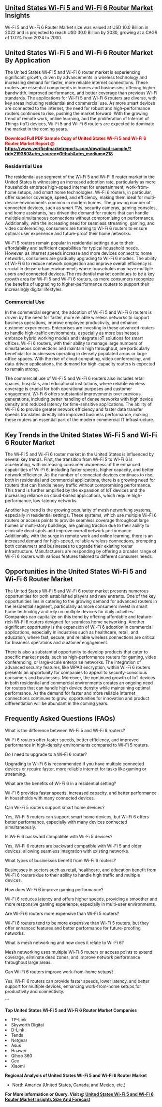 <h2><a href="https://www.verifiedmarketreports.com/download-sample/?rid=219380&amp;utm_source=Github&amp;utm_medium=218" target="_blank">United States Wi-Fi 5 and Wi-Fi 6 Router Market</a> Insights</h2><p>Wi-Fi 5 and Wi-Fi 6 Router Market size was valued at USD 10.0 Billion in 2022 and is projected to reach USD 30.0 Billion by 2030, growing at a CAGR of 17.0% from 2024 to 2030.</p><p> <h2>United States Wi-Fi 5 and Wi-Fi 6 Router Market By Application</h2> <p>The United States Wi-Fi 5 and Wi-Fi 6 router market is experiencing significant growth, driven by advancements in wireless technology and increasing demand for faster, more reliable internet connections. These routers are essential components in homes and businesses, offering higher bandwidth, improved performance, and better coverage than previous Wi-Fi standards. The applications for Wi-Fi 5 and Wi-Fi 6 routers are diverse, with key areas including residential and commercial use. As more smart devices are connected to the internet, the need for robust and high-performance routers continues to rise, pushing the market forward. With the growing trend of remote work, online learning, and the proliferation of Internet of Things (IoT) devices, Wi-Fi 5 and Wi-Fi 6 routers are expected to dominate the market in the coming years. <strong><p><span class=""><span style="color: #ff0000;"><strong>Download Full PDF Sample Copy of United States Wi-Fi 5 and Wi-Fi 6 Router Market Report</strong> @ </span><a href="https://www.verifiedmarketreports.com/download-sample/?rid=219380&amp;utm_source=Github&amp;utm_medium=218" target="_blank">https://www.verifiedmarketreports.com/download-sample/?rid=219380&amp;utm_source=Github&amp;utm_medium=218</a></span></p></strong> <h3>Residential Use</h3> <p>The residential use segment of the Wi-Fi 5 and Wi-Fi 6 router market in the United States is witnessing an increased adoption rate, particularly as more households embrace high-speed internet for entertainment, work-from-home setups, and smart home technologies. Wi-Fi 6 routers, in particular, offer superior coverage, speed, and efficiency, making them ideal for multi-device environments common in modern homes. The growing number of connected devices, such as smart TVs, security cameras, gaming consoles, and home assistants, has driven the demand for routers that can handle multiple simultaneous connections without compromising on performance. Additionally, with the increasing need for seamless streaming, gaming, and video conferencing, consumers are turning to Wi-Fi 6 routers to ensure optimal user experience and future-proof their home networks. <p>Wi-Fi 5 routers remain popular in residential settings due to their affordability and sufficient capabilities for typical household needs. However, as internet speeds increase and more devices connect to home networks, consumers are gradually upgrading to Wi-Fi 6 models. The ability of Wi-Fi 6 to reduce network congestion and improve overall efficiency is crucial in dense urban environments where households may have multiple users and connected devices. The residential market continues to be a key growth area for Wi-Fi 5 and Wi-Fi 6 routers, as more consumers recognize the benefits of upgrading to higher-performance routers to support their increasingly digital lifestyles.</p> <h3>Commercial Use</h3> <p>In the commercial segment, the adoption of Wi-Fi 5 and Wi-Fi 6 routers is driven by the need for faster, more reliable wireless networks to support business operations, improve employee productivity, and enhance customer experiences. Enterprises are investing in these advanced routers to handle high-traffic environments, especially as more businesses embrace hybrid working models and integrate IoT solutions for smart offices. Wi-Fi 6 routers, with their ability to manage large numbers of simultaneous connections and maintain high throughput, are particularly beneficial for businesses operating in densely populated areas or large office spaces. With the rise of cloud computing, video conferencing, and data-driven applications, the demand for high-capacity routers is expected to remain strong. <p>The commercial use of Wi-Fi 5 and Wi-Fi 6 routers also includes retail spaces, hospitals, and educational institutions, where reliable wireless coverage is crucial for both operational purposes and customer engagement. Wi-Fi 6 offers substantial improvements over previous generations, including better handling of dense networks with high device density and reduced latency for time-sensitive applications. The ability of Wi-Fi 6 to provide greater network efficiency and faster data transfer speeds translates directly into improved business performance, making these routers an essential part of the modern commercial IT infrastructure.</p> <h2>Key Trends in the United States Wi-Fi 5 and Wi-Fi 6 Router Market</h2> <p>The Wi-Fi 5 and Wi-Fi 6 router market in the United States is influenced by several key trends. First, the transition from Wi-Fi 5 to Wi-Fi 6 is accelerating, with increasing consumer awareness of the enhanced capabilities of Wi-Fi 6, including faster speeds, higher capacity, and better network efficiency. As the number of connected devices continues to rise, both in residential and commercial applications, there is a growing need for routers that can handle heavy traffic without compromising performance. This trend is further amplified by the expansion of IoT devices and the increasing reliance on cloud-based applications, which require high-performance, low-latency networks. <p>Another key trend is the growing popularity of mesh networking systems, especially in residential settings. These systems, which use multiple Wi-Fi 6 routers or access points to provide seamless coverage throughout large homes or multi-story buildings, are gaining traction due to their ability to eliminate dead spots and improve overall network performance. Additionally, with the surge in remote work and online learning, there is an increased demand for high-speed, reliable wireless connections, prompting both consumers and businesses to upgrade their existing router infrastructure. Manufacturers are responding by offering a broader range of Wi-Fi 6 routers with various features tailored to different consumer needs.</p> <h2>Opportunities in the United States Wi-Fi 5 and Wi-Fi 6 Router Market</h2> <p>The United States Wi-Fi 5 and Wi-Fi 6 router market presents numerous opportunities for both established players and new entrants. One of the key opportunities lies in catering to the growing demand for advanced routers in the residential segment, particularly as more consumers invest in smart home technology and rely on multiple devices for daily activities. Companies can capitalize on this trend by offering affordable and feature-rich Wi-Fi 6 routers designed for seamless home networking. Another significant opportunity is the expansion of Wi-Fi 6 adoption in commercial applications, especially in industries such as healthcare, retail, and education, where fast, secure, and reliable wireless connections are critical for business operations and customer engagement. <p>There is also a substantial opportunity to develop products that cater to specific market needs, such as high-performance routers for gaming, video conferencing, or large-scale enterprise networks. The integration of advanced security features, like WPA3 encryption, within Wi-Fi 6 routers presents an opportunity for companies to appeal to security-conscious consumers and businesses. Moreover, the continued growth of IoT devices in both residential and commercial environments creates an ongoing need for routers that can handle high device density while maintaining optimal performance. As the demand for faster and more reliable internet connections continues to grow, opportunities for innovation and product differentiation will be abundant in the coming years.</p> <h2>Frequently Asked Questions (FAQs)</h2> <p>What is the difference between Wi-Fi 5 and Wi-Fi 6 routers?</p> <p>Wi-Fi 6 routers offer faster speeds, better efficiency, and improved performance in high-density environments compared to Wi-Fi 5 routers.</p> <p>Do I need to upgrade to a Wi-Fi 6 router?</p> <p>Upgrading to Wi-Fi 6 is recommended if you have multiple connected devices or require faster, more reliable internet for tasks like gaming or streaming.</p> <p>What are the benefits of Wi-Fi 6 in a residential setting?</p> <p>Wi-Fi 6 provides faster speeds, increased capacity, and better performance in households with many connected devices.</p> <p>Can Wi-Fi 5 routers support smart home devices?</p> <p>Yes, Wi-Fi 5 routers can support smart home devices, but Wi-Fi 6 offers better performance, especially with many devices connected simultaneously.</p> <p>Is Wi-Fi 6 backward compatible with Wi-Fi 5 devices?</p> <p>Yes, Wi-Fi 6 routers are backward compatible with Wi-Fi 5 and older devices, allowing seamless integration with existing networks.</p> <p>What types of businesses benefit from Wi-Fi 6 routers?</p> <p>Businesses in sectors such as retail, healthcare, and education benefit from Wi-Fi 6 routers due to their ability to handle high traffic and multiple devices.</p> <p>How does Wi-Fi 6 improve gaming performance?</p> <p>Wi-Fi 6 reduces latency and offers higher speeds, providing a smoother and more responsive gaming experience, especially in multi-user environments.</p> <p>Are Wi-Fi 6 routers more expensive than Wi-Fi 5 routers?</p> <p>Wi-Fi 6 routers tend to be more expensive than Wi-Fi 5 routers, but they offer enhanced features and better performance for future-proofing networks.</p> <p>What is mesh networking and how does it relate to Wi-Fi 6?</p> <p>Mesh networking uses multiple Wi-Fi 6 routers or access points to extend coverage, eliminate dead zones, and improve network performance throughout large areas.</p> <p>Can Wi-Fi 6 routers improve work-from-home setups?</p> <p>Yes, Wi-Fi 6 routers can provide faster speeds, lower latency, and better support for multiple devices, enhancing work-from-home setups for productivity and connectivity.</p> ```</p><p><strong>Top United States Wi-Fi 5 and Wi-Fi 6 Router Market Companies</strong></p><div data-test-id=""><p><li>TP-Link</li><li> Skyworth Digital</li><li> D-Link</li><li> Tenda</li><li> Netgear</li><li> Asus</li><li> Huawei</li><li> Qihoo 360</li><li> Gee</li><li> Xiaomi</li></p><div><strong>Regional Analysis of&nbsp;United States Wi-Fi 5 and Wi-Fi 6 Router Market</strong></div><ul><li dir="ltr"><p dir="ltr">North America&nbsp;(United States, Canada, and Mexico, etc.)</p></li></ul><p><strong>For More Information or Query, Visit @&nbsp;</strong><strong><a href="https://www.verifiedmarketreports.com/product/wi-fi-5-and-wi-fi-6-router-market/?utm_source=Github&amp;utm_medium=218" target="_blank">United States Wi-Fi 5 and Wi-Fi 6 Router Market Insights Size And Forecast</a></strong></p></div>
